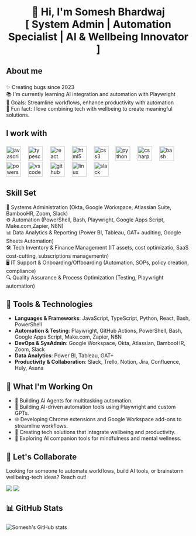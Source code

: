 <h1 align="center">👋 Hi, I'm Somesh Bhardwaj <br> [ System Admin | Automation Specialist | AI & Wellbeing Innovator ]</h1>

###

<h2 align="left">About me</h2>

###

<p align="left">
✨ Creating bugs since 2023<br>
📚 I'm currently learning AI integration and automation with Playwright<br>
🎯 Goals: Streamline workflows, enhance productivity with automation<br>
🎲 Fun fact: I love combining tech with wellbeing to create meaningful solutions.
</p>

###

<h2 align="left">I work with</h2>

###

<div align="left">
  <img src="https://cdn.jsdelivr.net/gh/devicons/devicon/icons/javascript/javascript-original.svg" height="40" alt="javascript logo"  />
  <img width="12" />
  <img src="https://cdn.jsdelivr.net/gh/devicons/devicon/icons/typescript/typescript-original.svg" height="40" alt="typescript logo"  />
  <img width="12" />
  <img src="https://cdn.jsdelivr.net/gh/devicons/devicon/icons/react/react-original.svg" height="40" alt="react logo"  />
  <img width="12" />
  <img src="https://cdn.jsdelivr.net/gh/devicons/devicon/icons/html5/html5-original.svg" height="40" alt="html5 logo"  />
  <img width="12" />
  <img src="https://cdn.jsdelivr.net/gh/devicons/devicon/icons/css3/css3-original.svg" height="40" alt="css3 logo"  />
  <img width="12" />
  <img src="https://cdn.jsdelivr.net/gh/devicons/devicon/icons/python/python-original.svg" height="40" alt="python logo"  />
  <img width="12" />
  <img src="https://cdn.jsdelivr.net/gh/devicons/devicon/icons/csharp/csharp-original.svg" height="40" alt="csharp logo"  />
  <img width="12" />
  <img src="https://cdn.jsdelivr.net/gh/devicons/devicon/icons/bash/bash-original.svg" height="40" alt="bash logo"  />
  <img width="12" />
  <img src="https://cdn.jsdelivr.net/gh/devicons/devicon/icons/powershell/powershell-original.svg" height="40" alt="powershell logo"  />
  <img width="12" />
  <img src="https://cdn.jsdelivr.net/gh/devicons/devicon/icons/vscode/vscode-original.svg" height="40" alt="vscode logo"  />
  <img width="12" />
  <img src="https://cdn.jsdelivr.net/gh/devicons/devicon/icons/github/github-original.svg" height="40" alt="github logo"  />
  <img width="12" />
  <img src="https://cdn.jsdelivr.net/gh/devicons/devicon/icons/linux/linux-original.svg" height="40" alt="linux logo"  />
  <img width="12" />
  <img src="https://cdn.jsdelivr.net/gh/devicons/devicon/icons/slack/slack-original.svg" height="40" alt="slack logo" />
  <img width="12" />
</div>

###

<h2 align="left">Skill Set</h2>

<p align="left">
🔧 Systems Administration (Okta, Google Workspace, Atlassian Suite, BambooHR, Zoom, Slack)<br>
⚙️ Automation (PowerShell, Bash, Playwright, Google Apps Script, Make.com,Zapier, N8N)<br>
📊 Data Analytics & Reporting (Power BI, Tableau, GAT+ auditing, Google Sheets Automation)<br>
🛠️ Tech Inventory & Finance Management (IT assets, cost optimizatio, SaaS cost-cutting, subscriptions managementn)<br>
🖥️ IT Support & Onboarding/Offboarding  (Automation, SOPs, policy creation, compliance)<br>
🔍 Quality Assurance & Process Optimization (Testing, Playwright automation)
</p>

<h2 align="left">🧰 Tools & Technologies</h2>

- **Languages & Frameworks**: JavaScript, TypeScript, Python, React, Bash, PowerShell  
- **Automation & Testing**: Playwright, GitHub Actions, PowerShell, Bash, Google Apps Script, Make.com, Zapier, N8N  
- **DevOps & SysAdmin**: Google Workspace, Okta, Atlassian, BambooHR, Zoom, Slack  
- **Data Analytics**: Power BI, Tableau, GAT+  
- **Productivity & Collaboration**: Slack, Trello, Notion, Jira, Confluence, Huly, Asana

<h2 align="left">🚀 What I'm Working On</h2>

- 🤖 Building Ai Agents for multitasking automation.
- 🤖 Building AI-driven automation tools using Playwright and custom GPTs. 
- 🌐 Developing Chrome extensions and Google Workspace add-ons to streamline workflows.
- 🧘 Creating tech solutions that integrate wellbeing and productivity.
- 💬 Exploring AI companion tools for mindfulness and mental wellness.

###

<h2 align="left">🤝 Let's Collaborate</h2>

<p align="left">
Looking for someone to automate workflows, build AI tools, or brainstorm wellbeing-tech ideas? Reach out!
</p>

<p align="left">
<a href="mailto:ITDeveloper06@gmail.com"><img src="https://img.shields.io/badge/Email-D14836?style=for-the-badge&logo=gmail&logoColor=white" /></a>
<a href="https://www.linkedin.com/in/ersomeshbhardwaj/"><img src="https://img.shields.io/badge/LinkedIn-0077B5?style=for-the-badge&logo=linkedin&logoColor=white" /></a>
</p>

###

<h2 align="left">📊 GitHub Stats</h2>

###

![Somesh's GitHub stats](https://github-readme-stats.vercel.app/api?username=dev-Somesh6&show_icons=true&theme=radical)
